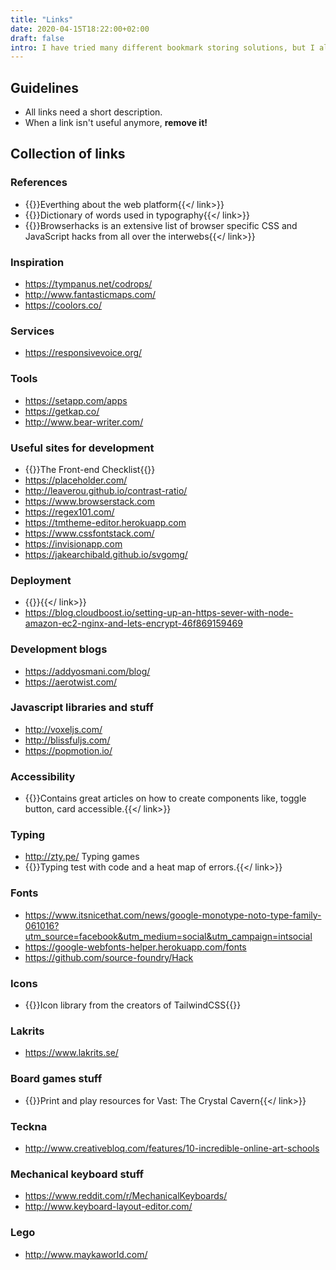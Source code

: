 ```yaml
---
title: "Links"
date: 2020-04-15T18:22:00+02:00
draft: false
intro: I have tried many different bookmark storing solutions, but I always forget them and in the end they are full of old links. I will try to go back to the basic — Normal lists of links.
---
```


## Guidelines
* All links need a short description.
* When a link isn't useful anymore, __remove it!__

## Collection of links

### References
- {{<link url="https://developer.mozilla.org" title="developer.mozilla.org">}}Everthing about the web platform{{</ link>}}
- {{<link url="https://sites.google.com/a/rosendalsgymnasiet.se/gko/typografi/typografisk-ordlista" title="Typografisk ordlista">}}Dictionary of words used in typography{{</ link>}}
- {{<link url="http://browserhacks.com/" title="browserhacks.com">}}Browserhacks is an extensive list of browser specific CSS and JavaScript hacks from all over the interwebs{{</ link>}}

### Inspiration
- https://tympanus.net/codrops/
- http://www.fantasticmaps.com/
- https://coolors.co/

### Services
- https://responsivevoice.org/

### Tools
- https://setapp.com/apps
- https://getkap.co/
- http://www.bear-writer.com/

### Useful sites for development
- {{<link url="https://frontendchecklist.io" title="frontendchecklist.io">}}The Front-end Checklist{{</link>}}
- https://placeholder.com/
- http://leaverou.github.io/contrast-ratio/
- https://www.browserstack.com
- https://regex101.com/
- https://tmtheme-editor.herokuapp.com
- https://www.cssfontstack.com/
- https://invisionapp.com
- https://jakearchibald.github.io/svgomg/

### Deployment
- {{<link url="https://ourcodeworld.com/articles/read/977/how-to-deploy-a-node-js-application-on-aws-ec2-server" title="How to deploy a node js application on was ec2">}}{{</ link>}}
- https://blog.cloudboost.io/setting-up-an-https-sever-with-node-amazon-ec2-nginx-and-lets-encrypt-46f869159469

### Development blogs
- https://addyosmani.com/blog/
- https://aerotwist.com/

### Javascript libraries and stuff
- http://voxeljs.com/
- http://blissfuljs.com/
- https://popmotion.io/

### Accessibility
- {{<link url="https://inclusive-components.design/" title="inclusive-components.design">}}Contains great articles on how to create components like, toggle button, card accessible.{{</ link>}}

### Typing
- http://zty.pe/ Typing games
- {{<link url="http://www.speedcoder.net/lessons/js/1/" title="Typing test/practice with code">}}Typing test with code and a heat map of errors.{{</ link>}}

### Fonts
- https://www.itsnicethat.com/news/google-monotype-noto-type-family-061016?utm_source=facebook&utm_medium=social&utm_campaign=intsocial
- https://google-webfonts-helper.herokuapp.com/fonts
- https://github.com/source-foundry/Hack

### Icons
- {{<link url="https://heroicons.com" title="heroicons.com">}}Icon library from the creators of TailwindCSS{{</link>}}

### Lakrits
- https://www.lakrits.se/

### Board games stuff
- {{<link url="https://drive.google.com/drive/u/0/folders/0B8xlQYyEm7zMfndSdWZPdHpEYk1sZjctdWhwOThneF9ZR2Ryd21PZW9mbFZrNHVWR0RQeE0" title="Vast: The Crystial Cavern (PnP)">}}Print and play resources for Vast: The Crystal Cavern{{</ link>}}

### Teckna
- http://www.creativebloq.com/features/10-incredible-online-art-schools

### Mechanical keyboard stuff
- https://www.reddit.com/r/MechanicalKeyboards/
- http://www.keyboard-layout-editor.com/

### Lego
- http://www.maykaworld.com/